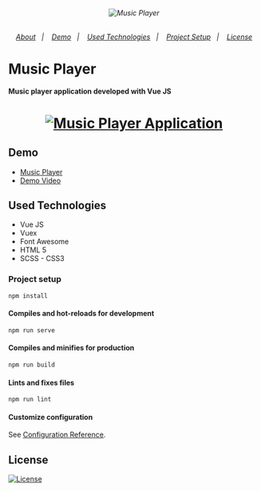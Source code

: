 <h6 align="center">
  <img alt="Music Player" src="https://user-images.githubusercontent.com/25087769/102891638-98c46b00-446f-11eb-9586-e405a4f9a935.png"/>
  <br>
  <br>
  <p align="center">
  <a href="#music-player">About</a>&nbsp;&nbsp;&nbsp;|&nbsp;&nbsp;&nbsp;
  <a href="#demo">Demo</a>&nbsp;&nbsp;&nbsp;|&nbsp;&nbsp;&nbsp;
  <a href="#used-technologies">Used Technologies</a>&nbsp;&nbsp;&nbsp;|&nbsp;&nbsp;&nbsp;
  <a href="#project-setup">Project Setup</a>&nbsp;&nbsp;&nbsp;|&nbsp;&nbsp;&nbsp;
  <a href="#license">License</a>
</p>
</h6>

# Music Player 

**Music player application developed with Vue JS**

<h1 align="center">
  <a href="https://youtu.be/PiGykOwSCFs" align="center">
   <img alt="Music Player Application" src="https://imgur.com/qyYWbo0.gif"/>
  </a> 
</h1>

## Demo 
* [Music Player](https://music-player-v.netlify.app/)
* [Demo Video](https://youtu.be/PiGykOwSCFs)

## Used Technologies
* Vue JS
* Vuex
* Font Awesome
* HTML 5
* SCSS - CSS3


### Project setup
```
npm install
```

#### Compiles and hot-reloads for development
```
npm run serve
```

#### Compiles and minifies for production
```
npm run build
```

#### Lints and fixes files
```
npm run lint
```

#### Customize configuration
See [Configuration Reference](https://cli.vuejs.org/config/).


## License
 [![License](https://img.shields.io/github/license/mustafadalga/music-player)](https://github.com/mustafadalga/music-player/blob/master/LICENSE)

